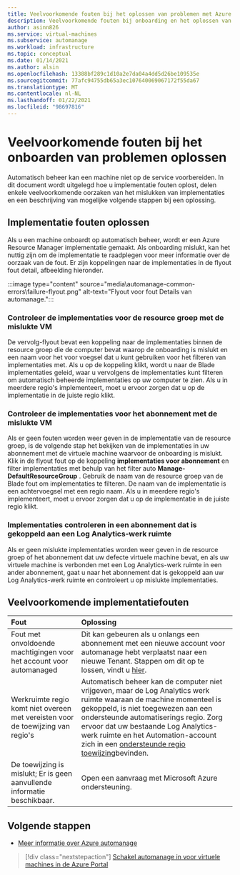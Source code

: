 ```yaml
---
title: Veelvoorkomende fouten bij het oplossen van problemen met Azure automanage
description: Veelvoorkomende fouten bij onboarding en het oplossen van problemen
author: asinn826
ms.service: virtual-machines
ms.subservice: automanage
ms.workload: infrastructure
ms.topic: conceptual
ms.date: 01/14/2021
ms.author: alsin
ms.openlocfilehash: 13388bf289c1d10a2e7da04a4dd5d26be109535e
ms.sourcegitcommit: 77afc94755db65a3ec107640069067172f55da67
ms.translationtype: MT
ms.contentlocale: nl-NL
ms.lasthandoff: 01/22/2021
ms.locfileid: "98697816"
---
```

# <a name="troubleshoot-common-automanage-onboarding-errors"></a>Veelvoorkomende fouten bij het onboarden van problemen oplossen
Automatisch beheer kan een machine niet op de service voorbereiden. In dit document wordt uitgelegd hoe u implementatie fouten oplost, delen enkele veelvoorkomende oorzaken van het mislukken van implementaties en een beschrijving van mogelijke volgende stappen bij een oplossing.

## <a name="troubleshooting-deployment-failures"></a>Implementatie fouten oplossen
Als u een machine onboardt op automatisch beheer, wordt er een Azure Resource Manager implementatie gemaakt. Als onboarding mislukt, kan het nuttig zijn om de implementatie te raadplegen voor meer informatie over de oorzaak van de fout. Er zijn koppelingen naar de implementaties in de flyout fout detail, afbeelding hieronder.

:::image type="content" source="media\automanage-common-errors\failure-flyout.png" alt-text="Flyout voor fout Details van automanage.":::

### <a name="check-the-deployments-for-the-resource-group-containing-the-failed-vm"></a>Controleer de implementaties voor de resource groep met de mislukte VM
De vervolg-flyout bevat een koppeling naar de implementaties binnen de resource groep die de computer bevat waarop de onboarding is mislukt en een naam voor het voor voegsel dat u kunt gebruiken voor het filteren van implementaties met. Als u op de koppeling klikt, wordt u naar de Blade implementaties geleid, waar u vervolgens de implementaties kunt filteren om automatisch beheerde implementaties op uw computer te zien. Als u in meerdere regio's implementeert, moet u ervoor zorgen dat u op de implementatie in de juiste regio klikt.

### <a name="check-the-deployments-for-the-subscription-containing-the-failed-vm"></a>Controleer de implementaties voor het abonnement met de mislukte VM
Als er geen fouten worden weer geven in de implementatie van de resource groep, is de volgende stap het bekijken van de implementaties in uw abonnement met de virtuele machine waarvoor de onboarding is mislukt. Klik in de flyout fout op de koppeling **implementaties voor abonnement** en filter implementaties met behulp van het filter auto **Manage-DefaultResourceGroup** . Gebruik de naam van de resource groep van de Blade fout om implementaties te filteren. De naam van de implementatie is een achtervoegsel met een regio naam. Als u in meerdere regio's implementeert, moet u ervoor zorgen dat u op de implementatie in de juiste regio klikt.

### <a name="check-deployments-in-a-subscription-linked-to-a-log-analytics-workspace"></a>Implementaties controleren in een abonnement dat is gekoppeld aan een Log Analytics-werk ruimte
Als er geen mislukte implementaties worden weer geven in de resource groep of het abonnement dat uw defecte virtuele machine bevat, en als uw virtuele machine is verbonden met een Log Analytics-werk ruimte in een ander abonnement, gaat u naar het abonnement dat is gekoppeld aan uw Log Analytics-werk ruimte en controleert u op mislukte implementaties.

## <a name="common-deployment-errors"></a>Veelvoorkomende implementatiefouten

Fout |  Oplossing
:-----|:-------------|
Fout met onvoldoende machtigingen voor het account voor automanaged | Dit kan gebeuren als u onlangs een abonnement met een nieuwe account voor automanage hebt verplaatst naar een nieuwe Tenant. Stappen om dit op te lossen, vindt u [hier](./repair-automanage-account.md).
Werkruimte regio komt niet overeen met vereisten voor de toewijzing van regio's | Automatisch beheer kan de computer niet vrijgeven, maar de Log Analytics werk ruimte waaraan de machine momenteel is gekoppeld, is niet toegewezen aan een ondersteunde automatiserings regio. Zorg ervoor dat uw bestaande Log Analytics-werk ruimte en het Automation-account zich in een [ondersteunde regio toewijzing](https://docs.microsoft.com/azure/automation/how-to/region-mappings)bevinden.
De toewijzing is mislukt; Er is geen aanvullende informatie beschikbaar. | Open een aanvraag met Microsoft Azure ondersteuning.

## <a name="next-steps"></a>Volgende stappen

* [Meer informatie over Azure automanage](./automanage-virtual-machines.md)

> [!div class="nextstepaction"]
> [Schakel automanage in voor virtuele machines in de Azure Portal](quick-create-virtual-machines-portal.md)

